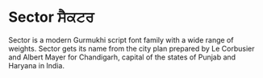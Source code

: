 # Sector ਸੈਕਟਰ
Sector is a modern Gurmukhi script font family with a wide range of weights. Sector gets its name from the city plan prepared by Le Corbusier and Albert Mayer for Chandigarh, capital of the states of Punjab and Haryana in India.
